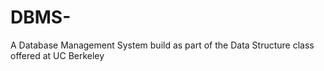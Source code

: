 # DBMS-
A Database Management System build as part of the Data Structure class offered at UC Berkeley
